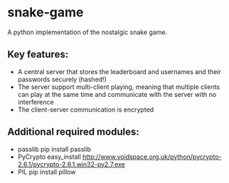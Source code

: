 # snake-game
A python implementation of the nostalgic snake game.

## Key features:
  * A central server that stores the leaderboard and usernames and their passwords securely (hashed!)
  * The server support multi-client playing, meaning that multiple clients can play at the same time and communicate with the       server with no interference
  * The client-server communication is encrypted
  
## Additional required modules:
  * passlib
  pip install passlib
  * PyCrypto
  easy_install http://www.voidspace.org.uk/python/pycrypto-2.6.1/pycrypto-2.6.1.win32-py2.7.exe
  * PIL
  pip install pillow
